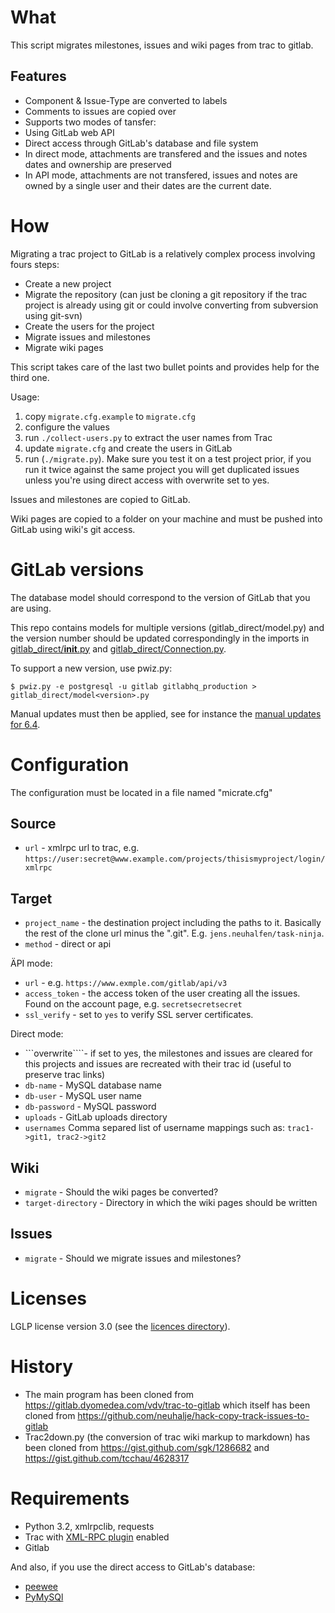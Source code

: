 What
=====

 This script migrates milestones, issues and wiki pages from trac to gitlab.

Features
--------
 * Component & Issue-Type are converted to labels
 * Comments to issues are copied over
 * Supports two modes of tansfer:
  * Using GitLab web API
  * Direct access through GitLab's database and file system
 * In direct mode, attachments are transfered and the issues and notes dates and ownership are preserved
 * In API mode, attachments are not transfered, issues and notes are owned by a single user and their dates are the current date.

How
====

Migrating a trac project to GitLab is a relatively complex process involving fours steps:

 * Create a new project
 * Migrate the repository (can just be cloning a git repository if the trac project is already using git or could involve converting from subversion using git-svn)
 * Create the users for the project
 * Migrate issues and milestones
 * Migrate wiki pages

This script takes care of the last two bullet points and provides help for the third one.

 Usage:

  1. copy ```migrate.cfg.example``` to ```migrate.cfg```
  2. configure the values
  3. run ```./collect-users.py``` to extract the user names from Trac
  4. update ```migrate.cfg``` and create the users in GitLab
  5. run (```./migrate.py```). Make sure you test it on a test project prior, if you run it twice against the same project you will get duplicated issues unless you're using direct access with overwrite set to yes.

Issues and milestones are copied to GitLab.

Wiki pages are copied to a folder on your machine and must be pushed into GitLab using wiki's git access.

GitLab versions
===============

The database model should correspond to the version of GitLab that you are using.

This repo contains models for multiple versions (gitlab_direct/model<version>.py) and the version number should be updated correspondingly in the imports in [gitlab_direct/__init__.py](gitlab_direct/__init__.py) and [gitlab_direct/Connection.py](gitlab_direct/Connection.py).

To support a new version, use pwiz.py:

```
$ pwiz.py -e postgresql -u gitlab gitlabhq_production > gitlab_direct/model<version>.py
```

Manual updates must then be applied, see for instance the [manual updates for 6.4](https://gitlab.dyomedea.com/vdv/trac-to-gitlab/commit/8a5592a7b996054849bf7ac21fd5fec267db1df9).

Configuration
=============

The configuration must be located in a file named "micrate.cfg"

Source
-------

 * ```url``` - xmlrpc url to trac, e.g. ```https://user:secret@www.example.com/projects/thisismyproject/login/xmlrpc```

Target
-------

 * ```project_name``` - the destination project including the paths to it. Basically the rest of the clone url minus the ".git". E.g. ```jens.neuhalfen/task-ninja```.
 * ```method``` - direct or api

ÄPI mode:

 * ```url``` - e.g. ```https://www.exmple.com/gitlab/api/v3```
 * ```access_token``` - the access token of the user creating all the issues. Found on the account page,  e.g. ```secretsecretsecret```
 * ```ssl_verify``` - set to ```yes``` to verify SSL server certificates.

Direct mode:

 * ```overwrite````- if set to yes, the milestones and issues are cleared for this projects and issues are recreated with their trac id (useful to preserve trac links)
 * ```db-name``` - MySQL database name
 * ```db-user``` - MySQL user name
 * ```db-password``` - MySQL password
 * ```uploads``` - GitLab uploads directory
 * ```usernames``` Comma separed list of username mappings such as: ```trac1->git1, trac2->git2```

Wiki
----

 * ```migrate``` - Should the wiki pages be converted?
 * ```target-directory``` - Directory in which the wiki pages should be written

Issues
------

 * ```migrate``` - Should we migrate issues and milestones?

Licenses
========

LGLP license version 3.0 (see the [licences directory](licences)).

History
=======

 * The main program has been cloned from https://gitlab.dyomedea.com/vdv/trac-to-gitlab which itself has been cloned from https://github.com/neuhalje/hack-copy-track-issues-to-gitlab
 * Trac2down.py (the conversion of trac wiki markup to markdown) has been cloned from https://gist.github.com/sgk/1286682 and https://gist.github.com/tcchau/4628317

Requirements
==============

 * Python 3.2, xmlrpclib, requests
 * Trac with [XML-RPC plugin](http://trac-hacks.org/wiki/XmlRpcPlugin) enabled
 * Gitlab
 
 And also, if you use the direct access to GitLab's database:
 * [peewee](https://github.com/coleifer/peewee) 
 * [PyMySQl](https://github.com/PyMySQL/PyMySQL)
